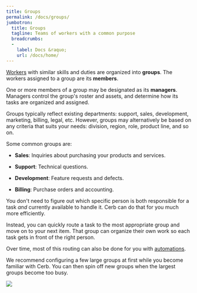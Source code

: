```yaml
---
title: Groups
permalink: /docs/groups/
jumbotron:
  title: Groups
  tagline: Teams of workers with a common purpose
  breadcrumbs:
  -
    label: Docs &raquo;
    url: /docs/home/
---
```


[Workers](/docs/workers/) with similar skills and duties are organized into **groups**. The workers assigned to a group are its **members**.

One or more members of a group may be designated as its **managers**. Managers control the group's roster and assets, and determine how its tasks are organized and assigned.

Groups typically reflect existing departments: support, sales, development, marketing, billing, legal, etc. However, groups may alternatively be based on any criteria that suits your needs: division, region, role, product line, and so on.

Some common groups are:

* **Sales**: Inquiries about purchasing your products and services.

* **Support**: Technical questions.

* **Development**: Feature requests and defects.

* **Billing**: Purchase orders and accounting.

You don't need to figure out which specific person is both responsible for a task _and_ currently available to handle it. Cerb can do that for you much more efficiently.

Instead, you can quickly route a task to the most appropriate group and move on to your next item. That group can organize their own work so each task gets in front of the right person.

Over time, most of this routing can also be done for you with [automations](/docs/automations/).

We recommend configuring a few large groups at first while you become familiar with Cerb. You can then spin off new groups when the largest groups become too busy.

<div class="cerb-screenshot">
<img src="/assets/images/docs/using-cerb/groups/groups.png" class="screenshot">
</div>
